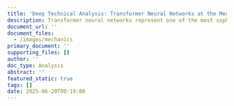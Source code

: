 ```yaml
---
title: 'Deep Technical Analysis: Transformer Neural Networks at the Mechanistic Level'
description: Transformer neural networks represent one of the most sophisticated artificial intelligence architectures ever developed, with emergent capabilities that extend far beyond their original design intentions.
document_url: ''
document_files:
  - /images/mechanics
primary_document: ''
supporting_files: []
author: ''
doc_type: Analysis
abstract: ''
featured_static: true
tags: []
date: 2025-06-20T00:19:00
---
```


